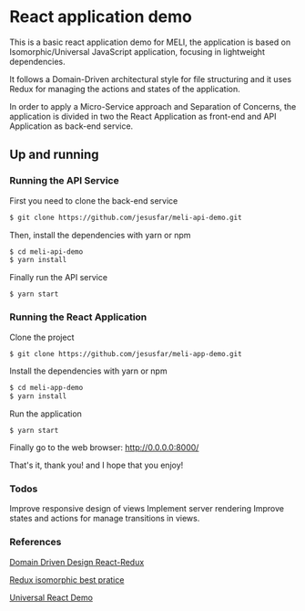# React application demo


This is a basic react application demo for MELI, the application is based on Isomorphic/Universal JavaScript application, focusing in lightweight dependencies.

It follows a Domain-Driven architectural style for file structuring and  it uses Redux for managing the actions and states of the application.

In order to apply a Micro-Service approach and Separation of Concerns, the application is divided in two the React Application as front-end and API Application as back-end service. 

## Up and running

### Running the API Service
First you need to clone the back-end service
```bash
$ git clone https://github.com/jesusfar/meli-api-demo.git
```
Then, install the dependencies with yarn or npm
```bash
$ cd meli-api-demo
$ yarn install
```
Finally run the API service
```
$ yarn start
```

### Running the React Application
Clone the project
```bash
$ git clone https://github.com/jesusfar/meli-app-demo.git
```
Install the dependencies with yarn or npm
```bash
$ cd meli-app-demo
$ yarn install
```
Run the application
```
$ yarn start
```
Finally go to the web browser: http://0.0.0.0:8000/

That's it, thank you! and I hope that you enjoy!

### Todos
 Improve responsive design of views
 Implement server rendering
 Improve states and actions for manage transitions  in views.

### References

[Domain Driven Design React-Redux](https://medium.com/@hassan.djirdeh/domain-driven-react-redux-a474ecf7d126/)

[Redux isomorphic best pratice](https://hackernoon.com/react-redux-isomorphic-boilerplate-best-practice-example-tutorial-learning-rendering-reducer-action-8a448d0dbddb)

[Universal React Demo](https://github.com/5tefan/universal-react-demo)
